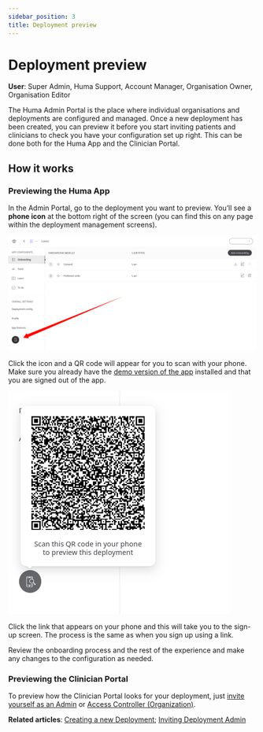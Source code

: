 ```yaml
---
sidebar_position: 3
title: Deployment preview 
---
```

# Deployment preview
**User**: Super Admin, Huma Support, Account Manager, Organisation Owner, Organisation Editor

The Huma Admin Portal is the place where individual organisations and deployments are configured and managed. Once a new deployment has been created, you can preview it before you start inviting patients and clinicians to check you have your configuration set up right.
This can be done both for the Huma App and the Clinician Portal. 
## How it works
### Previewing the Huma App​
In the Admin Portal, go to the deployment you want to preview. You’ll see a **phone icon** at the bottom right of the screen (you can find this on any page within the deployment management screens).

![image](./assets/Preview01.png)

Click the icon and a QR code will appear for you to scan with your phone. Make sure you already have the [demo version of the app](https://humatherapeutics.atlassian.net/wiki/spaces/HUM/pages/2155413529/.RPM+-+Patient+App+and+Clinician+Portal+Demo) installed and that you are signed out of the app.

![image](./assets/Preview02.png)

Click the link that appears on your phone and this will take you to the sign-up screen. The process is the same as when you sign up using a link.

Review the onboarding process and the rest of the experience and make any changes to the configuration as needed.
### Previewing the Clinician Portal
To preview how the Clinician Portal looks for your deployment, just [invite yourself as an Admin](./inviting-deployment-admins.md) or [Access Controller (Organization)](../../managing-organisations/inviting-staff-to-an-organisation.md). 

**Related articles**: [Creating a new Deployment](../general-settings/creating-a-new-deployment.md); [Inviting Deployment Admin](./inviting-deployment-admins.md)
